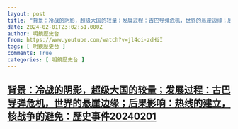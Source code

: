 ```yaml
---
layout: post
title: "背景：冷战的阴影，超级大国的较量；发展过程：古巴导弹危机，世界的悬崖边缘；后果影响：热线的建立，核战争的避免：歷史事件20240201"
date: 2024-02-01T23:02:51.000Z
author: 明鏡歷史台
from: https://www.youtube.com/watch?v=jl4oi-zdHiI
tags: [ 明鏡歷史台 ]
comments: True
categories: [ 明鏡歷史台 ]
---
```

<!--1706828571000-->
[背景：冷战的阴影，超级大国的较量；发展过程：古巴导弹危机，世界的悬崖边缘；后果影响：热线的建立，核战争的避免：歷史事件20240201](https://www.youtube.com/watch?v=jl4oi-zdHiI)
------

<div>

</div>
